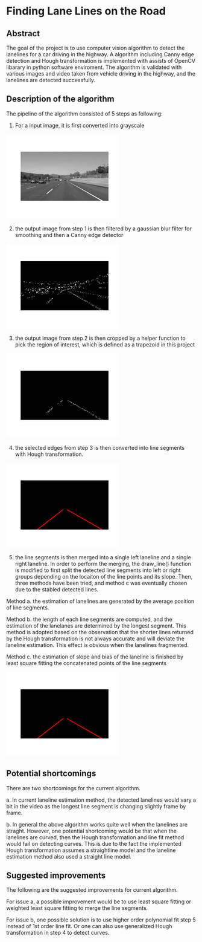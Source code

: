 # Finding Lane Lines on the Road

## Abstract

The goal of the project is to use computer vision algorithm to detect the lanelines for a car driving in the highway. A algorithm including Canny edge detection and Hough transformation is implemented with assists of OpenCV libarary in python software enviroment. The algorithm is validated with various images and video taken from vehicle driving in the highway, and the lanelines are detected successfully.

## Description of the algorithm
The pipeline of the algorithm consisted of 5 steps as following:
1. For a input image, it is first converted into grayscale

![alt text](https://github.com/davidsky900/SelfDrivingCar-LaneLine/blob/master/myExamples/imageGray.png)

2. the output image from step 1 is then filtered by a gaussian blur filter for smoothing and then a Canny edge detector

![alt text](https://github.com/davidsky900/SelfDrivingCar-LaneLine/blob/master/myExamples/imageEdge.png)

3. the output image from step 2 is then cropped by a helper function to pick the region of interest, which is defined as a trapezoid in this project

![alt text](https://github.com/davidsky900/SelfDrivingCar-LaneLine/blob/master/myExamples/imageCut.png)

4. the selected edges from step 3 is then converted into line segments with Hough transformation.

![alt text](https://github.com/davidsky900/SelfDrivingCar-LaneLine/blob/master/myExamples/imageHough.png)

5. the line segments is then merged into a single left laneline and a single right laneline. In order to perform the merging, the draw_line()  function is modified to first split the detected line segments into left or right groups depending on the locaiton of the line points and its slope. Then, three methods have been tried, and method c was eventually chosen due to the stabled detected lines.

 Method a. the estimation of lanelines are generated by the average position of line segments. 
 
 Method b. the length of each line segments are computed, and the estimation of the lanelanes are determined by the longest segment. This method is adopted based on the observation that the shorter lines returned by the Hough transformation is not always accurate and will deviate the laneline estimation. This effect is obvious when the lanelines fragmented. 
 
 Method c. the estimation of slope and bias of the laneline is finished by least square fitting the concatenated points of the line segments
 
 ![alt text](https://github.com/davidsky900/SelfDrivingCar-LaneLine/blob/master/myExamples/imageHough.png)


## Potential shortcomings
There are two shortcomings for the current algorithm.

a. In current laneline estimation method, the detected lanelines would vary a bit in the video as the longest line segment is changing slightly frame by frame. 

b. In general the above algorithm works quite well when the lanelines are straght. However, one potential shortcoming would be that when the lanelines are curved, then the Hough transformation and line fit method would fail on detecting curves. This is due to the fact the implemented Hough transformation assumes a straightline model and the laneline estimation method also used a straight line model. 

## Suggested improvements
The following are the suggested improvements for current algorithm. 

For issue a, a possible improvement would be to use least square fitting or weighted least square fitting to merge the line segments. 

For issue b, one possible solution is to use higher order polynomial fit step 5 instead of 1st order line fit. Or one can also use generalized Hough transformation in step 4 to detect curves. 
